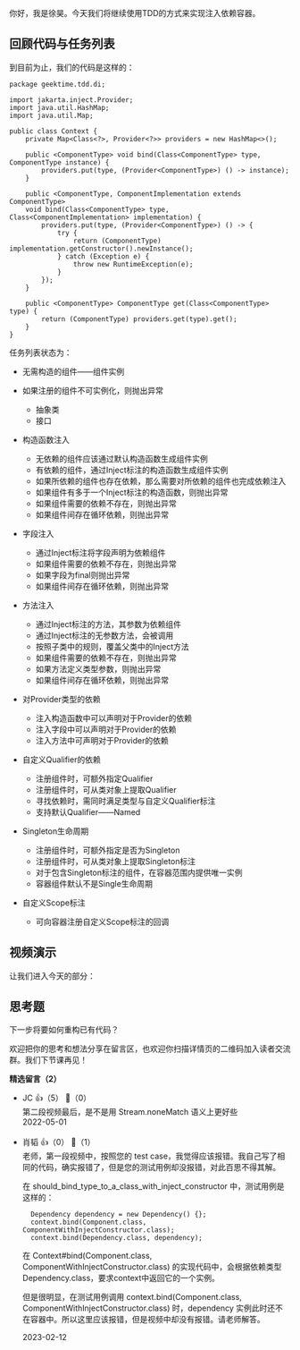 你好，我是徐昊。今天我们将继续使用TDD的方式来实现注入依赖容器。

## 回顾代码与任务列表

到目前为止，我们的代码是这样的：

```
package geektime.tdd.di;
  
import jakarta.inject.Provider;
import java.util.HashMap;
import java.util.Map;
    
public class Context {
    private Map<Class<?>, Provider<?>> providers = new HashMap<>();
    
    public <ComponentType> void bind(Class<ComponentType> type, ComponentType instance) {
        providers.put(type, (Provider<ComponentType>) () -> instance);
    }
    
    public <ComponentType, ComponentImplementation extends ComponentType>
    void bind(Class<ComponentType> type, Class<ComponentImplementation> implementation) {
        providers.put(type, (Provider<ComponentType>) () -> {
            try {
                return (ComponentType) implementation.getConstructor().newInstance();
            } catch (Exception e) {
                throw new RuntimeException(e);
            }
        });
    }
    
    public <ComponentType> ComponentType get(Class<ComponentType> type) {
        return (ComponentType) providers.get(type).get();
    }
}
```

任务列表状态为：

- 无需构造的组件——组件实例
- 如果注册的组件不可实例化，则抛出异常
  
  - 抽象类
  - 接口
- 构造函数注入
  
  - 无依赖的组件应该通过默认构造函数生成组件实例
  - 有依赖的组件，通过Inject标注的构造函数生成组件实例
  - 如果所依赖的组件也存在依赖，那么需要对所依赖的组件也完成依赖注入
  - 如果组件有多于一个Inject标注的构造函数，则抛出异常
  - 如果组件需要的依赖不存在，则抛出异常
  - 如果组件间存在循环依赖，则抛出异常
- 字段注入
  
  - 通过Inject标注将字段声明为依赖组件
  - 如果组件需要的依赖不存在，则抛出异常
  - 如果字段为final则抛出异常
  - 如果组件间存在循环依赖，则抛出异常
- 方法注入
  
  - 通过Inject标注的方法，其参数为依赖组件
  - 通过Inject标注的无参数方法，会被调用
  - 按照子类中的规则，覆盖父类中的Inject方法
  - 如果组件需要的依赖不存在，则抛出异常
  - 如果方法定义类型参数，则抛出异常
  - 如果组件间存在循环依赖，则抛出异常
- 对Provider类型的依赖
  
  - 注入构造函数中可以声明对于Provider的依赖
  - 注入字段中可以声明对于Provider的依赖
  - 注入方法中可声明对于Provider的依赖
- 自定义Qualifier的依赖
  
  - 注册组件时，可额外指定Qualifier
  - 注册组件时，可从类对象上提取Qualifier
  - 寻找依赖时，需同时满足类型与自定义Qualifier标注
  - 支持默认Qualifier——Named
- Singleton生命周期
  
  - 注册组件时，可额外指定是否为Singleton
  - 注册组件时，可从类对象上提取Singleton标注
  - 对于包含Singleton标注的组件，在容器范围内提供唯一实例
  - 容器组件默认不是Single生命周期
- 自定义Scope标注
  
  - 可向容器注册自定义Scope标注的回调

## 视频演示

让我们进入今天的部分：

## **思考题**

下一步将要如何重构已有代码？

欢迎把你的思考和想法分享在留言区，也欢迎你扫描详情页的二维码加入读者交流群。我们下节课再见！
<div><strong>精选留言（2）</strong></div><ul>
<li><span>JC</span> 👍（5） 💬（0）<div>第二段视频最后，是不是用 Stream.noneMatch 语义上更好些</div>2022-05-01</li><br/><li><span>肖韬</span> 👍（0） 💬（1）<div>老师，第一段视频中，按照您的 test case，我觉得应该报错。我自己写了相同的代码，确实报错了，但是您的测试用例却没报错，对此百思不得其解。

在 should_bind_type_to_a_class_with_inject_constructor 中，测试用例是这样的：

      Dependency dependency = new Dependency() {};
      context.bind(Component.class, ComponentWithInjectConstructor.class);
      context.bind(Dependency.class, dependency);

在 Context#bind(Component.class, ComponentWithInjectConstructor.class) 的实现代码中，会根据依赖类型 Dependency.class，要求context中返回它的一个实例。


但是很明显，在测试用例调用 context.bind(Component.class, ComponentWithInjectConstructor.class) 时，dependency 实例此时还不在容器中。所以这里应该报错，但是视频中却没有报错。请老师解答。</div>2023-02-12</li><br/>
</ul>